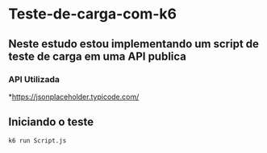 # Teste-de-carga-com-k6

## Neste estudo estou implementando um script de teste de carga em uma API publica
### API Utilizada
  *https://jsonplaceholder.typicode.com/

## Iniciando o teste
  ```
  k6 run Script.js
  ```

